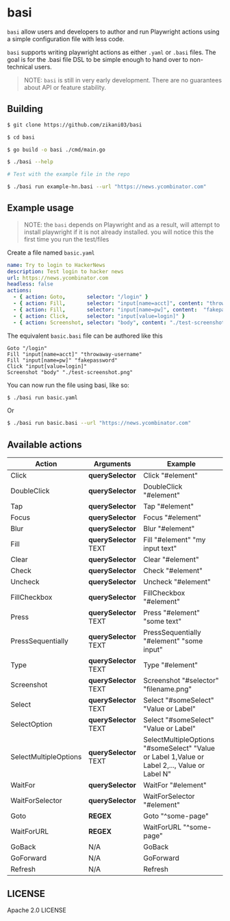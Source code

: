 # basi

`basi` allow users and developers to author and run Playwright actions using a simple
configuration file with less code. 

`basi` supports writing playwright actions as either `.yaml` or `.basi` files. The goal
is for the .basi file DSL to be simple enough to hand over to non-technical users.

> NOTE: `basi` is still in very early development. There are no guarantees about API or feature stability.

## Building 

```sh
$ git clone https://github.com/zikani03/basi

$ cd basi

$ go build -o basi ./cmd/main.go

$ ./basi --help

# Test with the example file in the repo

$ ./basi run example-hn.basi --url "https://news.ycombinator.com"
```

## Example usage

> NOTE: the `basi` depends on Playwright and as a result, will
> attempt to install playwright if it is not already installed.
> you will notice this the first time you run the test/files

Create a file named `basic.yaml`

```yaml
name: Try to login to HackerNews
description: Test login to hacker news
url: https://news.ycombinator.com
headless: false
actions:
  - { action: Goto,       selector: "/login" }
  - { action: Fill,       selector: "input[name=acct]", content: "throwaway-user" }
  - { action: Fill,       selector: "input[name=pw]", content:  "fakepassword" }
  - { action: Click,      selector: "input[value=login]" }
  - { action: Screenshot, selector: "body", content: "./test-screenshot.png" }
```

The equivalent `basic.basi` file can be authored like this

```
Goto "/login"
Fill "input[name=acct]" "throwaway-username" 
Fill "input[name=pw]" "fakepassword"
Click "input[value=login]"
Screenshot "body" "./test-screenshot.png"
```

You can now run the file using basi, like so:

```sh 
$ ./basi run basic.yaml
```

Or 

```sh 
$ ./basi run basic.basi --url "https://news.ycombinator.com"
```

## Available actions

|Action|Arguments|Example|
|------|---------|-------|
|Click                 |**querySelector**| Click "#element" |
|DoubleClick           |**querySelector**| DoubleClick "#element" |
|Tap                   |**querySelector**| Tap "#element" |
|Focus                 |**querySelector**| Focus "#element" |
|Blur                  |**querySelector**| Blur "#element" |
|Fill                  |**querySelector** TEXT| Fill "#element" "my input text" |
|Clear                 |**querySelector**| Clear "#element" |
|Check                 |**querySelector**| Check "#element" |
|Uncheck               |**querySelector**| Uncheck "#element" |
|FillCheckbox          |**querySelector**| FillCheckbox "#element" |
|Press                 |**querySelector** TEXT| Press "#element" "some text"|
|PressSequentially     |**querySelector** TEXT | PressSequentially "#element" "some input"|
|Type                  |**querySelector** TEXT | Type "#element" |
|Screenshot            |**querySelector** TEXT | Screenshot "#selector" "filename.png"|
|Select                |**querySelector** TEXT | Select "#someSelect" "Value or Label"|
|SelectOption          |**querySelector** TEXT | Select "#someSelect" "Value or Label"|
|SelectMultipleOptions |**querySelector** TEXT | SelectMultipleOptions "#someSelect" "Value or Label 1,Value or Label 2,..., Value or Label N"|
|WaitFor               |**querySelector**| WaitFor "#element" |
|WaitForSelector       |**querySelector**| WaitForSelector "#element" |
|Goto                  |**REGEX**| Goto "^some-page" |
|WaitForURL            |**REGEX**| WaitForURL "^some-page" |
|GoBack                |N/A| GoBack |
|GoForward             |N/A| GoForward |
|Refresh               |N/A| Refresh |

## LICENSE

Apache 2.0 LICENSE